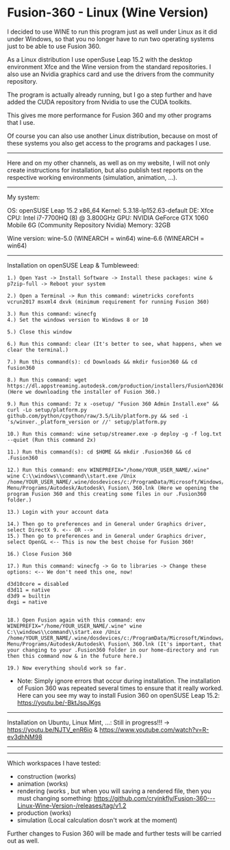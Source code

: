 <h1>Fusion-360 - Linux (Wine Version)</h1>

I decided to use WINE to run this program just as well under Linux as it did under Windows, so that you no longer have to run two operating systems just to be able to use Fusion 360.

As a Linux distribution I use openSuse Leap 15.2 with the desktop environment Xfce and the Wine version from the standard repositories. I also use an Nvidia graphics card and use the drivers from the community repository.

The program is actually already running, but I go a step further and have added the CUDA repository from Nvidia to use the CUDA toolkits.

This gives me more performance for Fusion 360 and my other programs that I use.

Of course you can also use another Linux distribution, because on most of these systems you also get access to the programs and packages I use.


________________________________________________

Here and on my other channels, as well as on my website, I will not only create instructions for installation, but also publish test reports on the respective working environments (simulation, animation, ...).


________________________________________________

My system:

OS: openSUSE Leap 15.2 x86_64
Kernel: 5.3.18-lp152.63-default
DE: Xfce
CPU: Intel i7-7700HQ (8) @ 3.800GHz
GPU: NVIDIA GeForce GTX 1060 Mobile 6G (Community Repository Nvidia)
Memory: 32GB

Wine version: wine-5.0 (WINEARCH = win64)
              wine-6.6 (WINEARCH = win64)

________________________________________________

Installation on openSUSE Leap & Tumbleweed:

    1.) Open Yast -> Install Software -> Install these packages: wine & p7zip-full -> Reboot your system
    
    2.) Open a Terminal -> Run this command: winetricks corefonts vcrun2017 msxml4 dxvk (minimum requirement for running Fusion 360)

    3.) Run this command: winecfg 
    4.) Set the windows version to Windows 8 or 10

    5.) Close this window

    6.) Run this command: clear (It's better to see, what happens, when we clear the terminal.)

    7.) Run this command(s): cd Downloads && mkdir fusion360 && cd fusion360

    8.) Run this command: wget https://dl.appstreaming.autodesk.com/production/installers/Fusion%20360%20Admin%20Install.exe (Here we downloading the installer of Fusion 360.)

    9.) Run this command: 7z x -osetup/ "Fusion 360 Admin Install.exe" && curl -Lo setup/platform.py github.com/python/cpython/raw/3.5/Lib/platform.py && sed -i 's/winver._platform_version or //' setup/platform.py

    10.) Run this command: wine setup/streamer.exe -p deploy -g -f log.txt --quiet (Run this command 2x)

    11.) Run this command(s): cd $HOME && mkdir .Fusion360 && cd .Fusion360

    12.) Run this command: env WINEPREFIX="/home/YOUR_USER_NAME/.wine" wine C:\\windows\\command\\start.exe /Unix /home/YOUR_USER_NAME/.wine/dosdevices/c:/ProgramData/Microsoft/Windows/Start\ Menu/Programs/Autodesk/Autodesk\ Fusion\ 360.lnk (Here we opening the program Fusion 360 and this creating some files in our .Fusion360 folder.)

    13.) Login with your account data

    14.) Then go to preferences and in General under Graphics driver, select DirectX 9. <-- OR -->
    15.) Then go to preferences and in General under Graphics driver, select OpenGL <-- This is now the best choise for Fusion 360!

    16.) Close Fusion 360

    17.) Run this command: winecfg -> Go to libraries -> Change these options: <-- We don't need this one, now!

    d3d10core = disabled
    d3d11 = native
    d3d9 = builtin
    dxgi = native

    
    18.) Open Fusion again with this command: env WINEPREFIX="/home/YOUR_USER_NAME/.wine" wine C:\\windows\\command\\start.exe /Unix /home/YOUR_USER_NAME/.wine/dosdevices/c:/ProgramData/Microsoft/Windows/Start\ Menu/Programs/Autodesk/Autodesk\ Fusion\ 360.lnk (It's important, that your changing to your .Fusion360 folder in our home-directory and run then this command now & in the future here.)

    19.) Now everything should work so far.


* Note: Simply ignore errors that occur during installation. The installation of Fusion 360 was repeated several times to ensure that it really worked.
        Here can you see my way to install Fusion 360 on openSUSE Leap 15.2: https://youtu.be/-BktJspJKgs

________________________________________________________________________________________________


Installation on Ubuntu, Linux Mint, ...:   Still in progress!!! -> https://youtu.be/NJTV_enR6io & https://www.youtube.com/watch?v=R-ev3dhNM98

________________________________________________________________________________________________
________________________________________________________________________________________________

Which workspaces I have tested:

- construction (works)
- animation (works)
- rendering (works , but when you will saving a rendered file, then you must changing something: https://github.com/cryinkfly/Fusion-360---Linux-Wine-Version-/releases/tag/v1.2
-  production (works)
-  simulation (Local calculation dosn't work at the moment)

Further changes to Fusion 360 will be made and further tests will be carried out as well.
